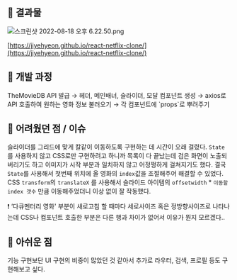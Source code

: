## 📍 결과물
![스크린샷 2022-08-18 오후 6.22.50.png](./screenshot.png)

[https://jiyehyeon.github.io/react-netflix-clone/](https://jiyehyeon.github.io/react-netflix-clone/)

## 📍 개발 과정

<aside>
TheMovieDB API 발급
→ 헤더, 메인배너, 슬라이더, 모달 컴포넌트 생성
→ axios로 API 호출하여 원하는 영화 정보 불러오기
→ 각 컴포넌트에 `props`로 뿌려주기

</aside>

## 📍 어려웠던 점 / 이슈
슬라이더를 그리드에 맞게 칼같이 이동하도록 구현하는 데 시간이 오래 걸렸다.
`State`를 사용하지 않고 CSS로만 구현하려고 하니까 목록이 다 끝났는데 검은 화면이 노출되버리기도 하고 이미지가 시작 부분과 일치하지 않고 어정쩡하게 걸쳐지기도 했다.
결국 `State`를 사용해서 첫번째 위치에 올 영화의 `index`값을 조절해주어 해결할 수 있었다.
CSS `transform`의 `translateX` 를 사용해서 슬라이드 아이템의 `offsetwidth` * `이동할 index 갯수` 만큼 이동해주었더니 이상 없이 잘 작동했다.

❗ ‘다큐멘터리 영화' 부분이 새로고침 할 때마다 세로사이즈 혹은 정방향사이즈로 나타나는데 CSS나 컴포넌트 호출한 부분은 다른 행과 차이가 없어서 이유가 뭔지 모르겠다..

## 📍 아쉬운 점
기능 구현보단 UI 구현의 비중이 많았던 것 같아서 추가로 라우터, 검색, 프로필 등도 구현해보고 싶다.